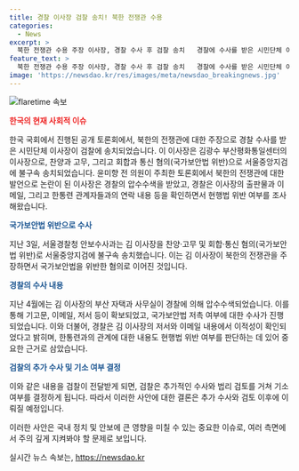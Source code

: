 ```yaml
---
title: 경찰 이사장 검찰 송치! 북한 전쟁관 수용
categories:
  - News
excerpt: >
  북한 전쟁관 수용 주장 이사장, 경찰 수사 후 검찰 송치   경찰에 수사를 받은 시민단체 이사장이 국가보안법 위반 혐의로 검찰에 송치됐다. 지난달 28일 경찰이 부산평화통일센터 이사장을 고문 및 회합·통신 혐의로 불구속 송치했다. 이사장은 남북관계를 둘러싼 토론회에서 북한의 전쟁관은 정의의 전쟁관이라며 논란을 빚었다. 경찰은 이메일 등을 압수수색하여 국보법 저촉 여부를 조사 중이며, 검찰은 추가 수사 후 기소 여부를 결정할 예정이다.
feature_text: >
  북한 전쟁관 수용 주장 이사장, 경찰 수사 후 검찰 송치   경찰에 수사를 받은 시민단체 이사장이 국가보안법 위반 혐의로 검찰에 송치됐다. 지난달 28일 경찰이 부산평화통일센터 이사장을 고문 및 회합·통신 혐의로 불구속 송치했다. 이사장은 남북관계를 둘러싼 토론회에서 북한의 전쟁관은 정의의 전쟁관이라며 논란을 빚었다. 경찰은 이메일 등을 압수수색하여 국보법 저촉 여부를 조사 중이며, 검찰은 추가 수사 후 기소 여부를 결정할 예정이다.
image: 'https://newsdao.kr/res/images/meta/newsdao_breakingnews.jpg'
---
```


<p><img src="https://newsdao.kr/res/images/meta/newsdao_breakingnews.jpg" alt="flaretime 속보" /></p>

<p><b><span style="color: #ee2323;">한국의 현재 사회적 이슈</span></b></p>

<p>한국 국회에서 진행된 공개 토론회에서, 북한의 전쟁관에 대한 주장으로 경찰 수사를 받은 시민단체 이사장이 검찰에 송치되었습니다. 이 이사장은 김광수 부산평화통일센터의 이사장으로, 찬양과 고무, 그리고 회합과 통신 혐의(국가보안법 위반)으로 서울중앙지검에 불구속 송치되었습니다. 윤미향 전 의원이 주최한 토론회에서 북한의 전쟁관에 대한 발언으로 논란이 된 이사장은 경찰의 압수수색을 받았고, 경찰은 이사장의 출판물과 이메일, 그리고 한통련 관계자들과의 연락 내용 등을 확인하면서 현행법 위반 여부를 조사해왔습니다.</p>

<p><b><span style="color: #1a5490;">국가보안법 위반으로 수사</span></b></p>

<p>지난 3일, 서울경찰청 안보수사과는 김 이사장을 찬양·고무 및 회합·통신 혐의(국가보안법 위반)로 서울중앙지검에 불구속 송치했습니다. 이는 김 이사장이 북한의 전쟁관을 주장하면서 국가보안법을 위반한 혐의로 이어진 것입니다.</p>

<p><b><span style="color: #1a5490;">경찰의 수사 내용</span></b></p>

<p>지난 4월에는 김 이사장의 부산 자택과 사무실이 경찰에 의해 압수수색되었습니다. 이를 통해 기고문, 이메일, 저서 등이 확보되었고, 국가보안법 저촉 여부에 대한 수사가 진행되었습니다. 이와 더불어, 경찰은 김 이사장의 저서와 이메일 내용에서 이적성이 확인되었다고 밝히며, 한통련과의 관계에 대한 내용도 현행법 위반 여부를 판단하는 데 있어 중요한 근거로 삼았습니다.</p>

<p><b><span style="color: #1a5490;">검찰의 추가 수사 및 기소 여부 결정</span></b></p>

<p>이와 같은 내용을 검찰이 전달받게 되면, 검찰은 추가적인 수사와 법리 검토를 거쳐 기소 여부를 결정하게 됩니다. 따라서 이러한 사안에 대한 결론은 추가 수사와 검토 이후에 이뤄질 예정입니다.</p>

<p>이러한 사안은 국내 정치 및 안보에 큰 영향을 미칠 수 있는 중요한 이슈로, 여러 측면에서 주의 깊게 지켜봐야 할 문제로 보입니다.</p>
실시간 뉴스 속보는, <a href="https://newsdao.kr" rel="dofollow">https://newsdao.kr</a>



